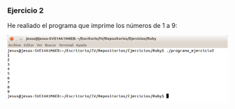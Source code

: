 ### Ejercicio 2

He realiado el programa que imprime los números de 1 a 9:

![imagen87](https://github.com/jmanday/Imagenes/blob/master/imagen87.png?raw=true)
